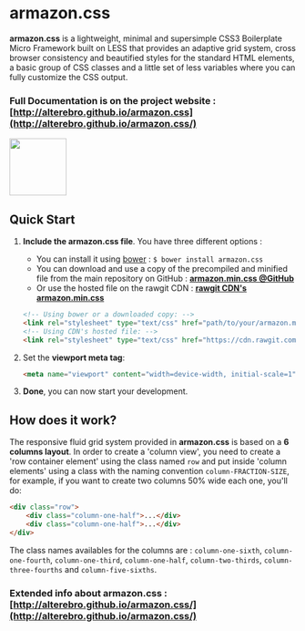 
# armazon.css

**armazon.css** is a lightweight, minimal and supersimple CSS3 Boilerplate Micro Framework built on LESS that provides an adaptive grid system, cross browser consistency and beautified styles for the standard HTML elements, a basic group of CSS classes and a little set of less variables where you can fully customize the CSS output.


### Full Documentation is on the project website : [http://alterebro.github.io/armazon.css](http://alterebro.github.io/armazon.css/)

<img src="http://alterebro.github.io/armazon.css/www/images/armazon.png" width="100" />


## Quick Start

1. **Include the armazon.css file**. You have three different options :

	- You can install it using [bower](http://bower.io/) : `$ bower install armazon.css`
	- You can download and use a copy of the precompiled and minified file from the main repository on GitHub : **[armazon.min.css @GitHub](https://raw.githubusercontent.com/alterebro/armazon.css/master/armazon/armazon.min.css)**
	- Or use the hosted file on the rawgit CDN : **[rawgit CDN's armazon.min.css](https://cdn.rawgit.com/alterebro/armazon.css/v0.3.0/armazon/armazon.min.css)**

	```html
	<!-- Using bower or a downloaded copy: -->
	<link rel="stylesheet" type="text/css" href="path/to/your/armazon.min.css" />
	<!-- Using CDN's hosted file: -->
	<link rel="stylesheet" type="text/css" href="https://cdn.rawgit.com/alterebro/armazon.css/v0.3.0/armazon/armazon.min.css" />
	```

2. Set the **viewport meta tag**:

	```html
	<meta name="viewport" content="width=device-width, initial-scale=1" />
	```

3. **Done**, you can now start your development.


## How does it work?

The responsive fluid grid system provided in **armazon.css** is based on a **6 columns layout**. In order to create a 'column view', you need to create a 'row container element' using the class named `row` and put inside 'column elements' using a class with the naming convention `column-FRACTION-SIZE`, for example, if you want to create two columns 50% wide each one, you'll do:

```html
<div class="row">
	<div class="column-one-half">...</div>
	<div class="column-one-half">...</div>
</div>
```

The class names availables for the columns are : `column-one-sixth`, `column-one-fourth`, `column-one-third`, `column-one-half`, `column-two-thirds`, `column-three-fourths` and `column-five-sixths`.


### Extended info about armazon.css : [http://alterebro.github.io/armazon.css/](http://alterebro.github.io/armazon.css/)
